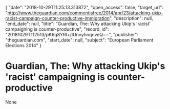 {
  "date": "2018-10-29T11:25:13.313872", 
  "open_access": false, 
  "target_url": "http://www.theguardian.com/commentisfree/2014/apr/23/attacking-ukip-racist-campaign-counter-productive-immigration", 
  "description": null, 
  "end_date": null, 
  "title": "Guardian, The: Why attacking Ukip's 'racist' campaigning is counter-productive", 
  "record_id": "20181029T112513/pK6q8YRl+/IUnnyhnqnveQ==", 
  "publisher": "theguardian.com", 
  "start_date": null, 
  "subject": "European Parliament Elections 2014"
}

# Guardian, The: Why attacking Ukip's 'racist' campaigning is counter-productive

None